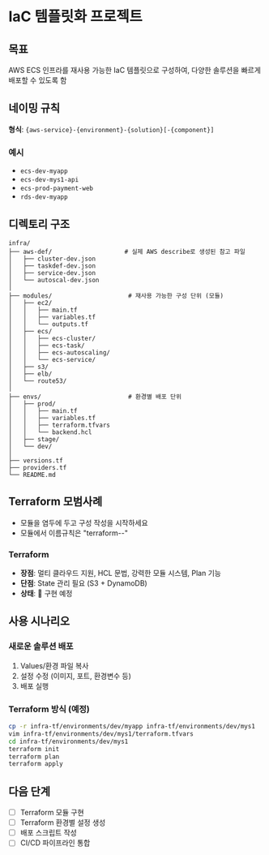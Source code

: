 # IaC 템플릿화 프로젝트  

## 목표
AWS ECS 인프라를 재사용 가능한 IaC 템플릿으로 구성하여, 다양한 솔루션을 빠르게 배포할 수 있도록 함

## 네이밍 규칙
**형식**: `{aws-service}-{environment}-{solution}[-{component}]`

### 예시
- `ecs-dev-myapp`
- `ecs-dev-mys1-api`
- `ecs-prod-payment-web`
- `rds-dev-myapp`

## 디렉토리 구조

```
infra/          
├── aws-def/                    # 실제 AWS describe로 생성된 참고 파일          
│   ├── cluster-dev.json            
│   ├── taskdef-dev.json            
│   ├── service-dev.json            
│   └── autoscal-dev.json           
│           
├── modules/                     # 재사용 가능한 구성 단위 (모듈)           
│   ├── ec2/            
│   │   ├── main.tf         
│   │   ├── variables.tf            
│   │   └── outputs.tf          
│   ├── ecs/            
│   │   ├── ecs-cluster/            
│   │   ├── ecs-task/           
│   │   ├── ecs-autoscaling/            
│   │   └── ecs-service/            
│   ├── s3/         
│   ├── elb/            
│   └── route53/            
│           
├── envs/                        # 환경별 배포 단위         
│   ├── prod/           
│   │   ├── main.tf         
│   │   ├── variables.tf            
│   │   ├── terraform.tfvars            
│   │   └── backend.hcl         
│   ├── stage/          
│   └── dev/            
│           
├── versions.tf         
├── providers.tf            
└── README.md           

```

## Terraform 모범사례
- 모듈을 염두에 두고 구성 작성을 시작하세요
- 모듈에서 이름규칙은 "terraform-<PROVIDER>-<NAME>"


### Terraform
- **장점**: 멀티 클라우드 지원, HCL 문법, 강력한 모듈 시스템, Plan 기능
- **단점**: State 관리 필요 (S3 + DynamoDB)
- **상태**: 🔄 구현 예정

## 사용 시나리오

### 새로운 솔루션 배포
1. Values/환경 파일 복사
2. 설정 수정 (이미지, 포트, 환경변수 등)
3. 배포 실행



### Terraform 방식 (예정)
```bash
cp -r infra-tf/environments/dev/myapp infra-tf/environments/dev/mys1
vim infra-tf/environments/dev/mys1/terraform.tfvars
cd infra-tf/environments/dev/mys1
terraform init
terraform plan
terraform apply
```

## 다음 단계
- [ ] Terraform 모듈 구현
- [ ] Terraform 환경별 설정 생성
- [ ] 배포 스크립트 작성
- [ ] CI/CD 파이프라인 통합